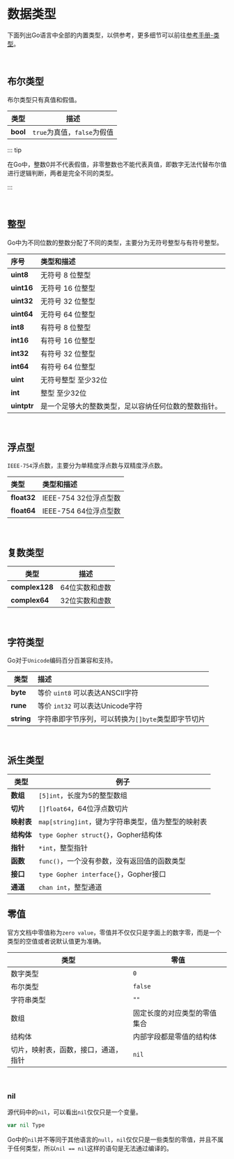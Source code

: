 # 数据类型

下面列出Go语言中全部的内置类型，以供参考，更多细节可以前往[参考手册-类型](https://go.dev/ref/spec#Types)。

<br>

## 布尔类型

布尔类型只有真值和假值。

| 类型     | 描述                        |
| -------- | --------------------------- |
| **bool** | `true`为真值，`false`为假值 |

::: tip

在Go中，整数0并不代表假值，非零整数也不能代表真值，即数字无法代替布尔值进行逻辑判断，两者是完全不同的类型。

:::

<br>

## 整型

Go中为不同位数的整数分配了不同的类型，主要分为无符号整型与有符号整型。

| 序号 | 类型和描述                  |
| :--- | :-------------------------- |
|  **uint8**     | 无符号 8 位整型   |
| **uint16** | 无符号 16 位整型            |
| **uint32** |  无符号 32 位整型 |
| **uint64** | 无符号 64 位整型 |
| **int8**    | 有符号 8 位整型    |
| **int16**   | 有符号 16 位整型  |
| **int32**   | 有符号 32 位整型  |
| **int64**    | 有符号 64 位整型  |
| **uint**    | 无符号整型 至少32位 |
| **int**     | 整型 至少32位       |
| **uintptr** | 是一个足够大的整数类型，足以容纳任何位数的整数指针。 |

<br>

## 浮点型

`IEEE-754`浮点数，主要分为单精度浮点数与双精度浮点数。

| 类型        | 类型和描述            |
| :---------- | :-------------------- |
| **float32** | IEEE-754 32位浮点型数 |
| **float64** | IEEE-754 64位浮点型数 |

<br>

## 复数类型

| 类型           | 描述           |
| -------------- | -------------- |
| **complex128** | 64位实数和虚数 |
| **complex64**  | 32位实数和虚数 |

<br>

## 字符类型

Go对于`Unicode`编码百分百兼容和支持。

| 类型       | 描述                                               |
| ---------- | :------------------------------------------------- |
| **byte**   | 等价 `uint8` 可以表达ANSCII字符                    |
| **rune**   | 等价 `int32`  可以表达Unicode字符                  |
| **string** | 字符串即字节序列，可以转换为`[]byte`类型即字节切片 |

<br>

## 派生类型

| 类型       | 例子                                               |
| ---------- | -------------------------------------------------- |
| **数组**   | `[5]int`，长度为5的整型数组                        |
| **切片**   | `[]float64`，64位浮点数切片                        |
| **映射表** | `map[string]int`，键为字符串类型，值为整型的映射表 |
| **结构体** | `type Gopher struct{}`，Gopher结构体               |
| **指针**   | `*int`，整型指针                                   |
| **函数**   | `func()`，一个没有参数，没有返回值的函数类型       |
| **接口**   | `type Gopher interface{}`，Gopher接口              |
| **通道**   | `chan int`，整型通道                               |





## 零值

官方文档中零值称为`zero value`，零值并不仅仅只是字面上的数字零，而是一个类型的空值或者说默认值更为准确。

| 类型                                 | 零值                         |
| ------------------------------------ | ---------------------------- |
| 数字类型                             | `0`                          |
| 布尔类型                             | `false`                      |
| 字符串类型                           | `""`                         |
| 数组                                 | 固定长度的对应类型的零值集合 |
| 结构体                               | 内部字段都是零值的结构体     |
| 切片，映射表，函数，接口，通道，指针 | `nil`                        |

<br>

### nil

源代码中的`nil`，可以看出`nil`仅仅只是一个变量。

```go
var nil Type
```

Go中的`nil`并不等同于其他语言的`null`，`nil`仅仅只是一些类型的零值，并且不属于任何类型，所以`nil == nil`这样的语句是无法通过编译的。
